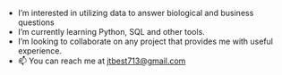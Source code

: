 - I’m interested in utilizing data to answer biological and business questions
- I’m currently learning Python, SQL and other tools.
- I’m looking to collaborate on any project that provides me with useful experience. 
- 📫 You can reach me at jtbest713@gmail.com

<!---
jtbest/jtbest is a ✨ special ✨ repository because its `README.md` (this file) appears on your GitHub profile.
You can click the Preview link to take a look at your changes.
--->
